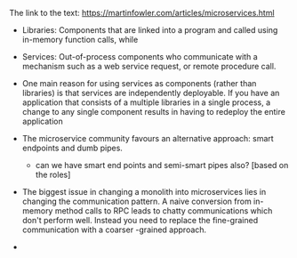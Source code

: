 The link to the text: https://martinfowler.com/articles/microservices.html 

- Libraries: Components that are linked into a program and called using in-memory function calls, while 
- Services: Out-of-process components who communicate with a mechanism such as a web service request, or remote procedure call.

- One main reason for using services as components (rather than libraries) is that services are independently deployable. If you have an application that consists of a multiple libraries in a single process, a change to any single component results in having to redeploy the entire application

- The microservice community favours an alternative approach: smart endpoints and dumb pipes.
    - can we have smart end points and semi-smart pipes also? [based on the roles]

- The biggest issue in changing a monolith into microservices lies in changing the communication pattern. A naive conversion from in-memory method calls to RPC leads to chatty communications which don't perform well. Instead you need to replace the fine-grained communication with a coarser -grained approach.

- 